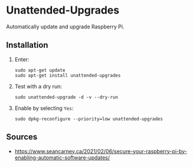 # Unattended-Upgrades
Automatically update and upgrade Raspberry Pi.

## Installation
1. Enter:
    ```
    sudo apt-get update
    sudo apt-get install unattended-upgrades
    ```
2. Test with a dry run:
    ```
    sudo unattended-upgrade -d -v --dry-run
    ```
3. Enable by selecting `Yes`:
    ```
    sudo dpkg-reconfigure --priority=low unattended-upgrades
    ```
    
## Sources
* https://www.seancarney.ca/2021/02/06/secure-your-raspberry-pi-by-enabling-automatic-software-updates/
